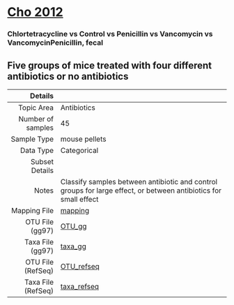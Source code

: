 # [Cho 2012]( ../docs/cho.html )

### Chlortetracycline vs Control vs Penicillin vs Vancomycin vs VancomycinPenicillin, fecal
## Five groups of mice treated with four different antibiotics or no antibiotics

| Details        |             |
| -------------: |-------------|
| Topic Area | Antibiotics
| Number of samples | 45
| Sample Type | mouse pellets
| Data Type | Categorical
| Subset Details | 
| Notes | Classify samples between antibiotic and control groups for large effect, or between antibiotics for small effect
| Mapping File | [mapping]( ../datasets/cho/mapping-fecal.txt)
| OTU File (gg97) | [OTU_gg]( ../datasets/cho/gg/otutable.txt)
| Taxa File (gg97) | [taxa_gg]( ../datasets/cho/gg/taxatable.txt)
| OTU File (RefSeq) | [OTU_refseq]( ../datasets/cho/refseq/otutable.txt)
| Taxa File (RefSeq) | [taxa_refseq]( ../datasets/cho/refseq/taxatable.txt)